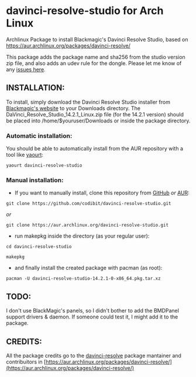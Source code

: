 # davinci-resolve-studio for Arch Linux
Archlinux Package to install Blackmagic's Davinci Resolve Studio, based on https://aur.archlinux.org/packages/davinci-resolve/

This package adds the package name and sha256 from the studio version zip file, and also adds an udev rule for the dongle. Please let me know of any [issues here](https://github.com/codibit/davinci-resolve-studio/issues).
## INSTALLATION:

To install, simply download the Davinci Resolve Studio installer from [Blackmagic's website](https://www.blackmagicdesign.com/products/davinciresolve/) to your Downloads directory. The DaVinci_Resolve_Studio_14.2.1_Linux.zip file (for the 14.2.1 version) should be placed into /home/$youruser/Downloads or inside the package directory.

### Automatic installation:
You should be able to automatically install from the AUR repository with a tool like [yaourt](https://archlinux.fr/yaourt-en):

`yaourt davinci-resolve-studio`

### Manual installation:
* If you want to manually install, clone this repository from [GitHub](https://github.com/codibit/davinci-resolve-studio) _or_ [AUR](https://aur.archlinux.org/packages/davinci-resolve-studio/):

`git clone https://github.com/codibit/davinci-resolve-studio.git`

_or_

`git clone https://aur.archlinux.org/davinci-resolve-studio.git`

* run makepkg inside the directory (as your regular user):

`cd davinci-resolve-studio`

`makepkg`

* and finally install the created package with pacman (as root):

`pacman -U davinci-resolve-studio-14.2.1-0-x86_64.pkg.tar.xz`

## TODO: 
I don't use BlackMagic's panels, so I didn't bother to add the BMDPanel support drivers & daemon. If someone could test it, I might add it to the package.

## CREDITS:
All the package credits go to the [davinci-resolve](https://aur.archlinux.org/packages/davinci-resolve/) package mantainer and contribuitors in [https://aur.archlinux.org/packages/davinci-resolve/](https://aur.archlinux.org/packages/davinci-resolve/)
